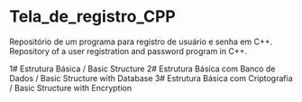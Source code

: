 # Tela_de_registro_CPP

Repositório de um programa para registro de usuário e senha em C++.
Repository of a user registration and password program in C++.

1# Estrutura Básica / Basic Structure
2# Estrutura Básica com Banco de Dados / Basic Structure with Database
3# Estrutura Básica com Criptografia / Basic Structure with Encryption
